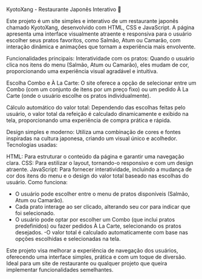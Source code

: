 KyotoXang - Restaurante Japonês Interativo 🍣

Este projeto é um site simples e interativo de um restaurante japonês chamado KyotoXang, desenvolvido com HTML, CSS e JavaScript. A página apresenta uma interface visualmente atraente e responsiva para o usuário escolher seus pratos favoritos, como Salmão, Atum ou Camarão, com interação dinâmica e animações que tornam a experiência mais envolvente.

Funcionalidades principais: Interatividade com os pratos: Quando o usuário clica nos itens do menu (Salmão, Atum ou Camarão), eles mudam de cor, proporcionando uma experiência visual agradável e intuitiva.

Escolha Combo e À La Carte: O site oferece a opção de selecionar entre um Combo (com um conjunto de itens por um preço fixo) ou um pedido À La Carte (onde o usuário escolhe os pratos individualmente).

Cálculo automático do valor total: Dependendo das escolhas feitas pelo usuário, o valor total da refeição é calculado dinamicamente e exibido na tela, proporcionando uma experiência de compra prática e rápida.

Design simples e moderno: Utiliza uma combinação de cores e fontes inspiradas na cultura japonesa, criando um visual único e acolhedor. Tecnologias usadas:

HTML: Para estruturar o conteúdo da página e garantir uma navegação clara.
CSS: Para estilizar o layout, tornando-o responsivo e com um design atraente.
JavaScript: Para fornecer interatividade, incluindo a mudança de cor dos itens do menu e o design do valor total baseado nas escolhas do usuário.
Como funciona:

- O usuário pode escolher entre o menu de pratos disponíveis (Salmão, Atum ou Camarão).
- Cada prato interage ao ser clicado, alterando seu cor para indicar que foi selecionado.
- O usuário pode optar por escolher um Combo (que inclui pratos predefinidos) ou fazer pedidos À La Carte, selecionando os pratos desejados.
-O valor total é calculado automaticamente com base nas opções escolhidas e selecionadas na tela.

Este projeto visa melhorar a experiência de navegação dos usuários, oferecendo uma interface simples, prática e com um toque de diversão. Ideal para um site de restaurante ou qualquer projeto que queira implementar funcionalidades semelhantes.

